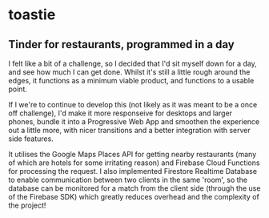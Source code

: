 # toastie
Tinder for restaurants, programmed in a day
---
I felt like a bit of a challenge, so I decided that I'd sit myself down for a day, and see how much I can get done.
Whilst it's still a little rough around the edges, it functions as a minimum viable product, and functions to a usable point.

If I we're to continue to develop this (not likely as it was meant to be a once off challenge), I'd make it more responseive
for desktops and larger phones, bundle it into a Progressive Web App and smoothen the experience out a little more, with nicer
transitions and a better integration with server side features.

It utilises the Google Maps Places API for getting nearby restaurants (many of which are hotels for some irritating reason)
and Firebase Cloud Functions for processing the request. I also implemented Firestore Realtime Database to enable communication
between two clients in the same 'room', so the database can be monitored for a match from the client side (through the use of
the Firebase SDK) which greatly reduces overhead and the complexity of the project!
